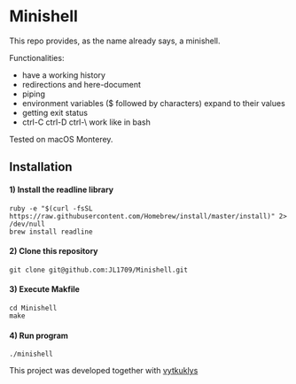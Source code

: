 # Minishell
This repo provides, as the name already says, a minishell.  

Functionalities:
- have a working history
- redirections and here-document
- piping
- environment variables ($ followed by characters) expand to their values
- getting exit status
- ctrl-C ctrl-D ctrl-\ work like in bash

Tested on macOS Monterey.

## Installation

#### 1) Install the readline library
```
ruby -e "$(curl -fsSL https://raw.githubusercontent.com/Homebrew/install/master/install)" 2> /dev/null
brew install readline
```

#### 2) Clone this repository 
```
git clone git@github.com:JL1709/Minishell.git
```

#### 3) Execute Makfile
```
cd Minishell
make
```

#### 4)  Run program
```
./minishell
```
This project was developed together with <a href="https://github.com/vytkuklys">vytkuklys</a>

